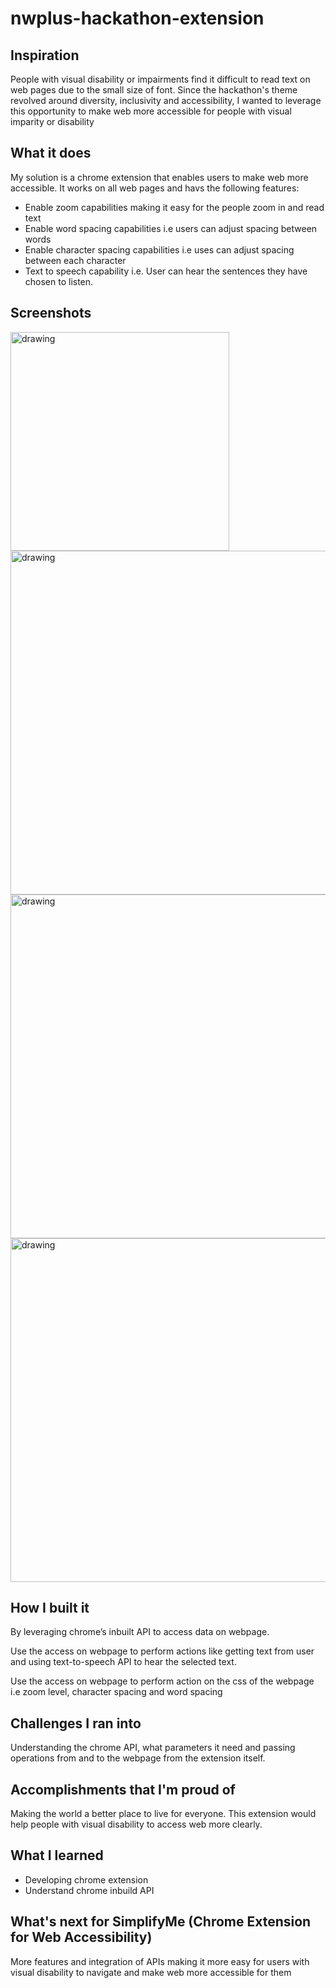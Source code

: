 # nwplus-hackathon-extension
## Inspiration
People with visual disability or impairments find it difficult to read text on web pages due to the small size of font. Since the hackathon's theme revolved around diversity, inclusivity and accessibility, I wanted to leverage this opportunity to make web more accessible for people with visual imparity or disability

## What it does
My solution is a chrome extension that enables users to make web more accessible. It works on all web pages and havs the following features:
- Enable zoom capabilities making it easy for the people zoom in and read text
- Enable word spacing capabilities i.e users can adjust spacing between words
- Enable character spacing capabilities i.e uses can adjust spacing between each character
- Text to speech capability i.e. User can hear the sentences they have chosen to listen.


## Screenshots
<img src="https://user-images.githubusercontent.com/7118271/101407237-71767700-388f-11eb-967a-a218a5a57eef.png" alt="drawing" width="350"/>
<img src="https://user-images.githubusercontent.com/7118271/101407245-74716780-388f-11eb-94f0-fb13a82ab647.png" alt="drawing" width="550"/>
<img src="https://user-images.githubusercontent.com/7118271/101407253-776c5800-388f-11eb-8326-de992c61397e.png" alt="drawing" width="550"/>
<img src="https://user-images.githubusercontent.com/7118271/101407260-79361b80-388f-11eb-8642-0091d932950b.png" alt="drawing" width="550"/>


## How I built it
By leveraging chrome’s inbuilt API to access data on webpage.

Use the access on webpage to perform actions like getting text from user and using text-to-speech API to hear the selected text.

Use the access on webpage to perform action on the css of the webpage i.e zoom level, character spacing and word spacing


## Challenges I ran into
Understanding the chrome API, what parameters it need and passing operations from and to the webpage from the extension itself.

## Accomplishments that I'm proud of
Making the world a better place to live for everyone. This extension would help people with visual disability to access web more clearly.


## What I learned
- Developing chrome extension
- Understand chrome inbuild API

## What's next for SimplifyMe (Chrome Extension for Web Accessibility)
More features and integration of APIs making it more easy for users with visual disability to navigate and make web more accessible for them
